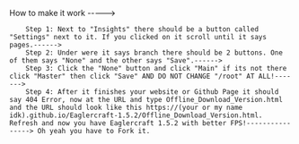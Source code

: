 How to make it work -----> 
       
        Step 1: Next to "Insights" there should be a button called "Settings" next to it. If you clicked on it scroll until it says pages.------>
        Step 2: Under were it says branch there should be 2 buttons. One of them says "None" and the other says "Save".------>
        Step 3: Click the "None" button and click "Main" if its not there click "Master" then click "Save" AND DO NOT CHANGE "/root" AT ALL!------->
        Step 4: After it finishes your website or Github Page it should say 404 Error, now at the URL and type Offline_Download_Version.html and the URL should look like this https://(your or my name idk).github.io/Eaglercraft-1.5.2/Offline_Download_Version.html. Refresh and now you have Eaglercraft 1.5.2 with better FPS!----------------> Oh yeah you have to Fork it.
